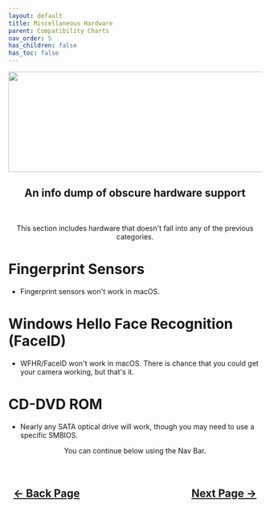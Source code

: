 ```yaml
---
layout: default
title: Miscellaneous Hardware
parent: Compatibility Charts
nav_order: 5
has_children: false
has_toc: false
---
```


<style>
  .navigation-container {
    display: flex;
    justify-content: space-between;
    align-items: center;
    width: 100%;
  }
  
  .nav-button {
    margin: 10px;
  }
</style>

<p align="center">
  <img width="650" height="200" src="../../../../assets/Headers/Header-MiscSupportChart.png">
</p>

<h2 align="center">An info dump of obscure hardware support</h2>
<br>

<p align="center">This section includes hardware that doesn't fall into any of the previous categories.</p>

# Fingerprint Sensors

- Fingerprint sensors won't work in macOS.

# Windows Hello Face Recognition (FaceID)

- WFHR/FaceID won't work in macOS. There is chance that you could get your camera working, but that's it.

# CD-DVD ROM

- Nearly any SATA optical drive will work, though you may need to use a specific SMBIOS.

<p align="center">You can continue below using the Nav Bar.</p>

<h2 align="center">
  <br>
  <div class="navigation-container">
    <a class="nav-button" href="../../04-Networking/index">&larr; Back Page</a>
    <a class="nav-button" href="../../../../opencore/01-Introduction">Next Page &rarr;</a>
  </div>
  <br>
</h2>

